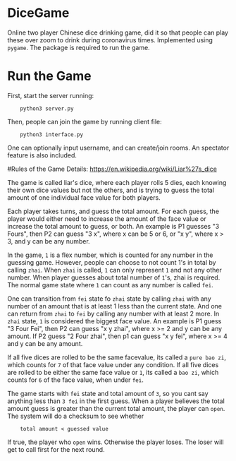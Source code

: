 # DiceGame
Online two player Chinese dice drinking game, did it so that people can play these over zoom to drink during coronavirus times. Implemented using `pygame`. The package is required to run the game.

# Run the Game
First, start the server running:
```
    python3 server.py
```
Then, people can join the game by running client file:
```
    python3 interface.py
```
One can optionally input username, and can create/join rooms. An spectator feature is also included.

#Rules of the Game
Details:
    https://en.wikipedia.org/wiki/Liar%27s_dice

The game is called liar's dice, where each player rolls 5 dies, each knowing their own dice values but not the others, and is trying to guess the total amount of one individual face value for both players.

Each player takes turns, and guess the total amount. For each guess, the player would either need to increase the amount of the face value or increase the total amount to guess, or both. An example is P1 guesses "3 Fours", then P2 can guess "3 x", where x can be 5 or 6, or "x y", where x > 3, and y can be any number.

In the game, `1` is a flex number, which is counted for any number in the guessing game. However, people can choose to not count 1's in total by calling `zhai`. When `zhai` is called, `1` can only represent `1` and not any other number. When player guesses about total number of `1`'s, zhai is required. The normal game state where `1` can count as any number is called `fei`.

One can transition from `fei` state fo `zhai` state by calling `zhai` with any number of an amount that is at least 1 less than the current state. And one can return from `zhai` to `fei` by calling any number with at least 2 more. In `zhai` state, `1` is considered the biggest face value. An example is P1 guess "3 Four Fei", then P2 can guess "x y zhai", where x >= 2 and y can be any amount. If P2 guess "2 Four zhai", then p1 can guess "x y fei", where x >= 4 and y can be any amount.

If all five dices are rolled to be the same facevalue, its called a `pure bao zi`, which counts for `7` of that face value under any condition. If all five dices are rolled to be either the same face value or `1`, its called a `bao zi`, which counts for `6` of the face value, when under `fei`.

The game starts with `fei` state and total amount of `3`, so you cant say anything less than `3 fei` in the first guess. When a player believes the total amount guess is greater than the current total amount, the player can `open`. The system will do a checksum to see whether

```
    total amount < guessed value
```
If true, the player who `open` wins. Otherwise the player loses. The loser will get to call first for the next round.
